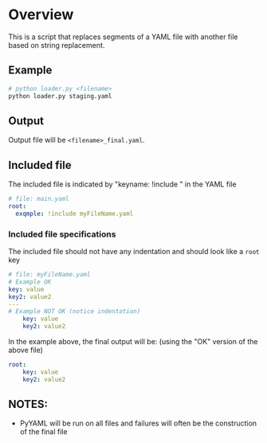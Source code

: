 # Overview

This is a script that replaces segments of a YAML file with another file based on string replacement.

## Example

```bash
# python loader.py <filename>
python loader.py staging.yaml
```

## Output

Output file will be `<filename>_final.yaml`.

## Included file

The included file is indicated by "keyname: !include <filename>" in the YAML file

```yaml
# file: main.yaml
root:
  exqmple: !include myFileName.yaml

``` 

### Included file specifications
The included file should not have any indentation and should look like a `root` key

```yaml
# file: myFileName.yaml
# Example OK
key: value
key2: value2
---
# Example NOT OK (notice indentation)
    key: value
    key2: value2
```

In the example above, the final output will be: (using the "OK" version of the above file)
```yaml
root:
    key: value
    key2: value2
```


## NOTES:
* PyYAML will be run on all files and failures will often be the construction of the final file
